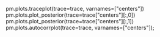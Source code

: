 pm.plots.traceplot(trace=trace, varnames=["centers"])
pm.plots.plot_posterior(trace=trace["centers"][:,0])
pm.plots.plot_posterior(trace=trace["centers"][:,1])
pm.plots.autocorrplot(trace=trace, varnames=["centers"]);
